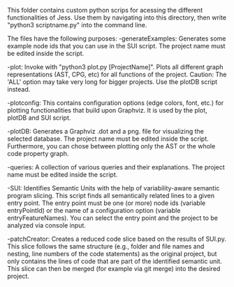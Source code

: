 This folder contains custom python scrips for acessing the different functionalities of Jess.
Use them by navigating into this directory, then write "python3 scriptname.py" into the command line.

The files have the following purposes:
-generateExamples: Generates some example node ids that you can use in the SUI script. The project name must be edited inside the script.

-plot: Invoke with "python3 plot.py [ProjectName]". Plots all different graph representations (AST, CPG, etc) for all functions of the project. Caution: The 'ALL' option may take very long for bigger projects. Use the plotDB script instead.

-plotconfig: This contains configuration options (edge colors, font, etc.) for plotting functionalities that build upon Graphviz. It is used by the plot, plotDB and SUI script.

-plotDB: Generates a Graphviz .dot and a png. file for visualizing the selected database. The project name must be edited inside the script. Furthermore, you can chose between plotting only the AST or the whole code property graph.

-queries: A collection of various queries and their explanations. The project name must be edited inside the script.

-SUI: Identifies Semantic Units with the help of variability-aware semantic program slicing. This script finds all semantically related lines to a given entry point. The entry point must be one (or more) node ids (variable entryPointId) or the name of a configuration option (variable entryFeatureNames). You can select the entry point and the project to be analyzed via console input.

-patchCreator: Creates a reduced code slice based on the results of SUI.py. This slice follows the same structure (e.g., folder and file names and nesting, line numbers of the code statements) as the original project, but only contains the lines of code that are part of the identified semantic unit. This slice can then be merged (for example via git merge) into the desired project.
